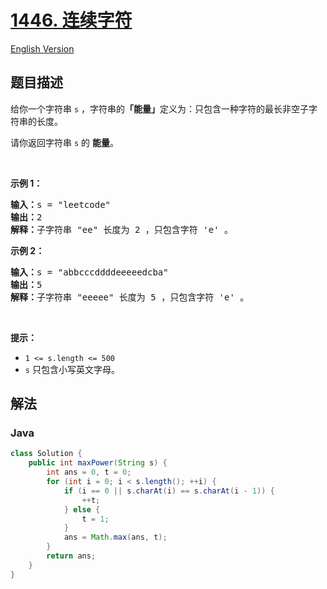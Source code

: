 # [1446. 连续字符](https://leetcode.cn/problems/consecutive-characters)

[English Version](/solution/1400-1499/1446.Consecutive%20Characters/README_EN.md)

## 题目描述

<!-- 这里写题目描述 -->

<p>给你一个字符串&nbsp;<code>s</code>&nbsp;，字符串的<strong>「能量」</strong>定义为：只包含一种字符的最长非空子字符串的长度。</p>

<p>请你返回字符串 <code>s</code> 的 <strong>能量</strong>。</p>

<p>&nbsp;</p>

<p><strong>示例 1：</strong></p>

<pre>
<strong>输入：</strong>s = "leetcode"
<strong>输出：</strong>2
<strong>解释：</strong>子字符串 "ee" 长度为 2 ，只包含字符 'e' 。
</pre>

<p><strong>示例 2：</strong></p>

<pre>
<strong>输入：</strong>s = "abbcccddddeeeeedcba"
<strong>输出：</strong>5
<strong>解释：</strong>子字符串 "eeeee" 长度为 5 ，只包含字符 'e' 。
</pre>

<p>&nbsp;</p>

<p><strong>提示：</strong></p>

<ul>
	<li><code>1 &lt;= s.length &lt;= 500</code></li>
	<li><code>s</code>&nbsp;只包含小写英文字母。</li>
</ul>

## 解法

### **Java**

```java
class Solution {
    public int maxPower(String s) {
        int ans = 0, t = 0;
        for (int i = 0; i < s.length(); ++i) {
            if (i == 0 || s.charAt(i) == s.charAt(i - 1)) {
                ++t;
            } else {
                t = 1;
            }
            ans = Math.max(ans, t);
        }
        return ans;
    }
}
```
